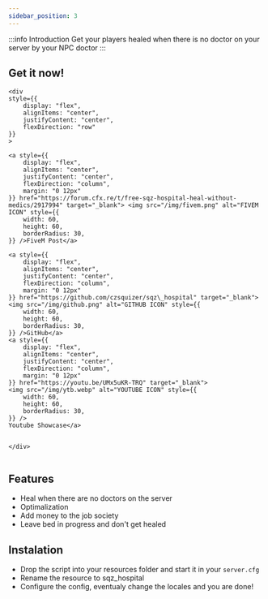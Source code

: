 ```yaml
---
sidebar_position: 3
---
```


:::info Introduction
Get your players healed when there is no doctor on your server by your NPC doctor
:::




## Get it now!

```mdx-code-block
<div
style={{
    display: "flex",
    alignItems: "center",
    justifyContent: "center",
    flexDirection: "row"
}}
>

<a style={{
    display: "flex",
    alignItems: "center",
    justifyContent: "center",
    flexDirection: "column",
    margin: "0 12px"
}} href="https://forum.cfx.re/t/free-sqz-hospital-heal-without-medics/2917994" target="_blank"> <img src="/img/fivem.png" alt="FIVEM ICON" style={{
    width: 60,
    height: 60,
    borderRadius: 30,
}} />FiveM Post</a>

<a style={{
    display: "flex",
    alignItems: "center",
    justifyContent: "center",
    flexDirection: "column",
    margin: "0 12px"
}} href="https://github.com/czsquizer/sqz\_hospital" target="_blank"> <img src="/img/github.png" alt="GITHUB ICON" style={{
    width: 60,
    height: 60,
    borderRadius: 30,
}} />GitHub</a>
<a style={{
    display: "flex",
    alignItems: "center",
    justifyContent: "center",
    flexDirection: "column",
    margin: "0 12px"
}} href="https://youtu.be/UMx5uKR-TRQ" target="_blank">
<img src="/img/ytb.webp" alt="YOUTUBE ICON" style={{
    width: 60,
    height: 60,
    borderRadius: 30,
}} />
Youtube Showcase</a>


</div>


```

## Features

* Heal when there are no doctors on the server
* Optimalization
* Add money to the job society
* Leave bed in progress and don't get healed

## Instalation

* Drop the script into your resources folder and start it in your `server.cfg`
* Rename the resource to sqz_hospital
* Configure the config, eventualy change the locales and you are done!